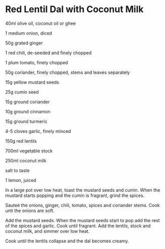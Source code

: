 # Red Lentil Dal with Coconut Milk

40ml olive oil, coconut oil or ghee

1 medium onion, diced

50g grated ginger

1 red chili, de-seeded and finely chopped

1 plum tomato, finely chopped

50g coriander, finely chopped, stems and leaves separately

15g yellow mustard seeds

25g cumin seed

15g ground coriander

10g ground cinnamon

15g ground turmeric

4-5 cloves garlic, finely minced

150g red lentils

700ml vegetable stock

250ml coconut milk

salt to taste

1 lemon, juiced



In a large pot over low heat, toast the mustard seeds and cumin. When the mustard starts popping and the cumin is fragrant, grind the spices. 

Sauteé the onions, ginger, chili, tomato, spices and coriander stems. Cook unti the onions are soft. 

Add the mustard seeds. When the mustard seeds start to pop add the rest of the spices and garlic. Cook until fragrant. Add the lentils, stock and coconut milk, and simmer over low heat.

Cook until the lentils collapse and the dal becomes creamy.



[source]: https://www.deliciouseveryday.com/red-lentil-dal/ "Delicious Everyday"
